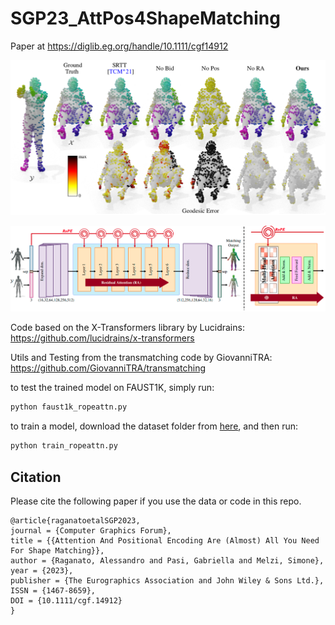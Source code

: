 # SGP23_AttPos4ShapeMatching

Paper at https://diglib.eg.org/handle/10.1111/cgf14912

![image-teaser](./teaser.png)

![image-architecture](./architecture.png)

Code based on the X-Transformers library by Lucidrains:
https://github.com/lucidrains/x-transformers

Utils and Testing from the transmatching code by GiovanniTRA:
https://github.com/GiovanniTRA/transmatching

to test the trained model on FAUST1K, simply run: 
```bash
python faust1k_ropeattn.py
```

to train a model, download the dataset folder from [here](https://www.dropbox.com/sh/wpm783ncirfurzp/AAACQTUWgy7tO7gpAlJM6CD_a?dl=0), and then run:
```bash
python train_ropeattn.py
```

## Citation

Please cite the following paper if you use the data or code in this repo.

```
@article{raganatoetalSGP2023,
journal = {Computer Graphics Forum},
title = {{Attention And Positional Encoding Are (Almost) All You Need For Shape Matching}},
author = {Raganato, Alessandro and Pasi, Gabriella and Melzi, Simone},
year = {2023},
publisher = {The Eurographics Association and John Wiley & Sons Ltd.},
ISSN = {1467-8659},
DOI = {10.1111/cgf.14912}
}
```
